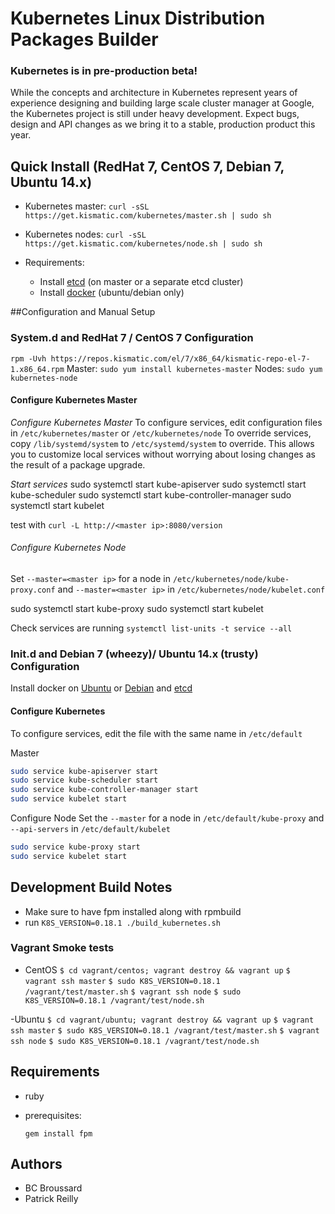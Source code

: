 # Kubernetes Linux Distribution Packages Builder

### Kubernetes is in pre-production beta!
While the concepts and architecture in Kubernetes represent years of experience designing and building large scale cluster manager at Google, the Kubernetes project is still under heavy development.  Expect bugs, design and API changes as we bring it to a stable, production product this year.


## Quick Install (RedHat 7, CentOS 7, Debian 7, Ubuntu 14.x)

* Kubernetes master:
`curl -sSL https://get.kismatic.com/kubernetes/master.sh | sudo sh`
* Kubernetes nodes:
`curl -sSL https://get.kismatic.com/kubernetes/node.sh | sudo sh`

* Requirements:
  * Install [etcd](https://github.com/coreos/etcd) (on master or a separate etcd cluster)
  * Install [docker](https://docs.docker.com/installation) (ubuntu/debian only)


##Configuration and Manual Setup
### System.d and RedHat 7 / CentOS 7 Configuration
`rpm -Uvh https://repos.kismatic.com/el/7/x86_64/kismatic-repo-el-7-1.x86_64.rpm`
Master: `sudo yum install kubernetes-master`
Nodes: `sudo yum kubernetes-node`

#### Configure Kubernetes Master

*Configure Kubernetes Master*
To configure services, edit configuration files in `/etc/kubernetes/master` or `/etc/kubernetes/node`
To override services, copy `/lib/systemd/system` to `/etc/systemd/system` to override. This allows you to customize local services without worrying about losing changes as the result of a package upgrade.


*Start services*
sudo systemctl start kube-apiserver
sudo systemctl start kube-scheduler
sudo systemctl start kube-controller-manager
sudo systemctl start kubelet

test with
`curl -L http://<master ip>:8080/version`

###### Configure Kubernetes Node

Set `--master=<master ip>` for a node in `/etc/kubernetes/node/kube-proxy.conf` and `--master=<master ip>` in `/etc/kubernetes/node/kubelet.conf`


sudo systemctl start kube-proxy
sudo systemctl start kubelet

Check services are running
`systemctl list-units -t service --all`




### Init.d and Debian 7 (wheezy)/ Ubuntu 14.x (trusty) Configuration

Install docker on [Ubuntu](https://docs.docker.com/installation/ubuntulinux/) or [Debian](https://docs.docker.com/installation/debian/) and [etcd](https://github.com/coreos/etcd)


#### Configure Kubernetes
To configure services, edit the file with the same name in `/etc/default`

Master

```bash
sudo service kube-apiserver start
sudo service kube-scheduler start
sudo service kube-controller-manager start
sudo service kubelet start
```

Configure Node
Set the `--master` for a node in `/etc/default/kube-proxy` and `--api-servers` in `/etc/default/kubelet`

```bash
sudo service kube-proxy start
sudo service kubelet start
```

## Development Build Notes
* Make sure to have fpm installed along with rpmbuild
* run `K8S_VERSION=0.18.1 ./build_kubernetes.sh`

### Vagrant Smoke tests
- CentOS
`$ cd vagrant/centos; vagrant destroy && vagrant up`
`$ vagrant ssh master`
`$ sudo K8S_VERSION=0.18.1 /vagrant/test/master.sh`
`$ vagrant ssh node`
`$ sudo K8S_VERSION=0.18.1 /vagrant/test/node.sh`

-Ubuntu
`$ cd vagrant/ubuntu; vagrant destroy && vagrant up`
`$ vagrant ssh master`
`$ sudo K8S_VERSION=0.18.1 /vagrant/test/master.sh`
`$ vagrant ssh node`
`$ sudo K8S_VERSION=0.18.1 /vagrant/test/node.sh`

## Requirements

* ruby
* prerequisites:

     `gem install fpm`

## Authors

   * BC Broussard
   * Patrick Reilly

